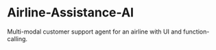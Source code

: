 # Airline-Assistance-AI
Multi-modal customer support agent for an airline with UI and function-calling.
